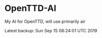 # OpenTTD-AI
My AI for OpenTTD, will use primarily air

Latest backup: Sun Sep 15 08:24:01 UTC 2019
